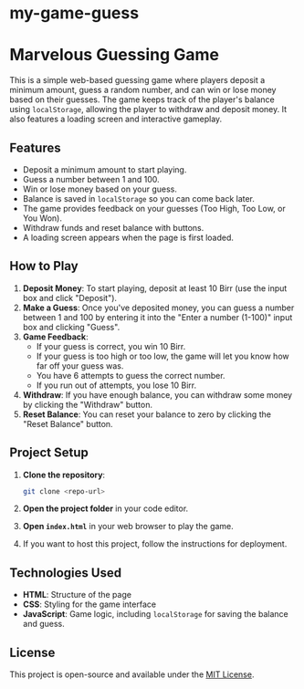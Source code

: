 # my-game-guess
# Marvelous Guessing Game

This is a simple web-based guessing game where players deposit a minimum amount, guess a random number, and can win or lose money based on their guesses. The game keeps track of the player's balance using `localStorage`, allowing the player to withdraw and deposit money. It also features a loading screen and interactive gameplay.

## Features
- Deposit a minimum amount to start playing.
- Guess a number between 1 and 100.
- Win or lose money based on your guess.
- Balance is saved in `localStorage` so you can come back later.
- The game provides feedback on your guesses (Too High, Too Low, or You Won).
- Withdraw funds and reset balance with buttons.
- A loading screen appears when the page is first loaded.

## How to Play
1. **Deposit Money**: To start playing, deposit at least 10 Birr (use the input box and click "Deposit").
2. **Make a Guess**: Once you've deposited money, you can guess a number between 1 and 100 by entering it into the "Enter a number (1-100)" input box and clicking "Guess".
3. **Game Feedback**: 
    - If your guess is correct, you win 10 Birr.
    - If your guess is too high or too low, the game will let you know how far off your guess was.
    - You have 6 attempts to guess the correct number.
    - If you run out of attempts, you lose 10 Birr.
4. **Withdraw**: If you have enough balance, you can withdraw some money by clicking the "Withdraw" button.
5. **Reset Balance**: You can reset your balance to zero by clicking the "Reset Balance" button.

## Project Setup
1. **Clone the repository**:
    ```bash
    git clone <repo-url>
    ```

2. **Open the project folder** in your code editor.

3. **Open `index.html`** in your web browser to play the game.

4. If you want to host this project, follow the instructions for deployment.

## Technologies Used
- **HTML**: Structure of the page
- **CSS**: Styling for the game interface
- **JavaScript**: Game logic, including `localStorage` for saving the balance and guess.

## License
This project is open-source and available under the [MIT License](LICENSE).
